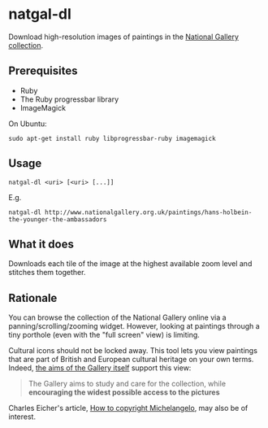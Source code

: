 natgal-dl
=========

Download high-resolution images of paintings in the [National Gallery collection](http://www.nationalgallery.org.uk/artists/).

Prerequisites
-------------

* Ruby
* The Ruby progressbar library
* ImageMagick

On Ubuntu:

    sudo apt-get install ruby libprogressbar-ruby imagemagick

Usage
-----

    natgal-dl <uri> [<uri> [...]]

E.g.

    natgal-dl http://www.nationalgallery.org.uk/paintings/hans-holbein-the-younger-the-ambassadors

What it does
------------

Downloads each tile of the image at the highest available zoom level and stitches them together.

Rationale
---------

You can browse the collection of the National Gallery online via a panning/scrolling/zooming widget. However, looking at paintings through a tiny porthole (even with the "full screen" view) is limiting.

Cultural icons should not be locked away. This tool lets you view paintings that are part of British and European cultural heritage on your own terms. Indeed, [the aims of the Gallery itself](http://nationalgallery.org.uk/about-us/) support this view:

> The Gallery aims to study and care for the collection, while **encouraging the widest possible access to the pictures**

Charles Eicher's article, [How to copyright Michelangelo](http://www.theregister.co.uk/2007/12/27/how_to_copyright_michelangelo/), may also be of interest.
